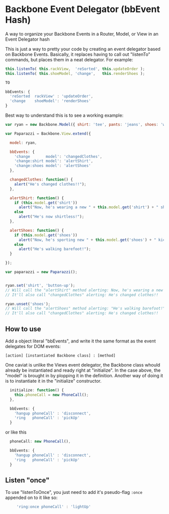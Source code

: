 Backbone Event Delegator (bbEvent Hash)
==============================================================================
A way to organize your Backbone Events in a Router, Model, or View in an Event Delegator hash

This is just a way to pretty your code by creating an event delegator based on Backbone Events. Basically, it replaces having to call out "listenTo" commands, but places them in a neat delegator. For example:
```js
this.listenTo( this.rackView,  'reSorted', this.updateOrder );
this.listenTo( this.shoeModel, 'change',   this.renderShoes );

TO

bbEvents: {
  'reSorted  rackView' : 'updateOrder',
  'change    shoeModel': 'renderShoes'
}
```

Best way to understand this is to see a working example:

```js
var ryan = new Backbone.Model({ shirt: 'tee', pants: 'jeans', shoes: 'wingtip' });

var Paparazzi = Backbone.View.extend({

  model: ryan,

  bbEvents: {
    'change       model': 'changedClothes',
    'change:shirt model': 'alertShirt',
    'change:shoes model': 'alertShoes'
  },

  changedClothes: function() {
    alert("He's changed clothes!!");
  },

  alertShirt: function() {
    if (this.model.get('shirt'))
      alert("Now, he's wearing a new " + this.model.get('shirt') + " shirt");
    else
      alert("He's now shirtless!");
  },

  alertShoes: function() {
    if (this.model.get('shoes'))
      alert("Now, he's sporting new " + this.model.get('shoes') + " kicks");
    else
      alert("He's walking barefoot!");
  }

});

var paparazzi = new Paparazzi();


ryan.set('shirt', 'button-up');
// Will call the "alertShirt" method alerting: Now, he's wearing a new button-up shirt
// It'll also call "changedClothes" alerting: He's changed clothes!!

ryan.unset('shoes');
// Will call the "alertShoes" method alerting: "He's walking barefoot!"
// It'll also call "changedClothes" alerting: He's changed clothes!!

```

## How to use
Add a object literal "bbEvents", and write it the same format as the event delegates for DOM events: 
```
[action] [instantiated Backbone class] : [method]
```
One caviat is unlike the Views event delegator, the Backbone class whould already be instantiated and ready right at "initialize".  In the case above, the "model" is brought in by plopping it in the definition.  Another way of doing it is to instantiate it in the "initialize" constructor.

```js
  initialize: function() {
    this.phoneCall = new PhoneCall();
  },

  bbEvents: {
    'hangup phoneCall' : 'disconnect',
    'ring   phoneCall' : 'pickUp'
  }
```

or like this

```js
  phoneCall: new PhoneCall(),

  bbEvents: {
    'hangup phoneCall' : 'disconnect',
    'ring   phoneCall' : 'pickUp'
  }
```

## Listen "once"
To use "listenToOnce", you just need to add it's pseudo-flag `:once` appended on to it like so:
```js
     'ring:once phoneCall' : 'lightUp'
```

